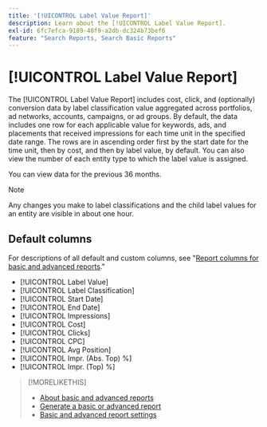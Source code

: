 ```yaml
---
title: '[!UICONTROL Label Value Report]'
description: Learn about the [!UICONTROL Label Value Report].
exl-id: 6fc7efca-9189-48f9-a2db-dc324b73bef6
feature: "Search Reports, Search Basic Reports"
---
```

# [!UICONTROL Label Value Report]

The [!UICONTROL Label Value Report] includes cost, click, and (optionally) conversion data by label classification value aggregated across portfolios, ad networks, accounts, campaigns, or ad groups. By default, the data includes one row for each applicable value for keywords, ads, and placements that received impressions for each time unit in the specified date range. The rows are in ascending order first by the start date for the time unit, then by cost, and then by label value, by default. You can also view the number of each entity type to which the label value is assigned.

You can view data for the previous 36 months.

>[!NOTE]
>
>Any changes you make to label classifications and the child label values for an entity are visible in about one hour.

## Default columns

For descriptions of all default and custom columns, see "[Report columns for basic and advanced reports](basic-advanced-report-columns.md)."

* [!UICONTROL Label Value]
* [!UICONTROL Label Classification]
* [!UICONTROL Start Date]
* [!UICONTROL End Date]
* [!UICONTROL Impressions]
* [!UICONTROL Cost]
* [!UICONTROL Clicks]
* [!UICONTROL CPC]
* [!UICONTROL Avg Position]
* [!UICONTROL Impr. (Abs. Top) %]
* [!UICONTROL Impr. (Top) %]

>[!MORELIKETHIS]
>
>* [About basic and advanced reports](basic-advanced-report-about.md)
>* [Generate a basic or advanced report](basic-advanced-report-generate.md)
>* [Basic and advanced report settings](basic-advanced-report-settings.md)
